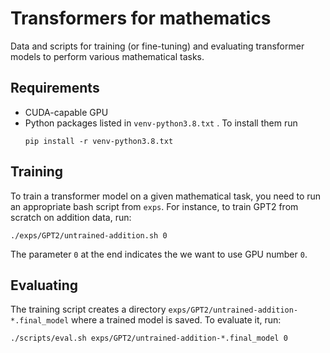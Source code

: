 # Transformers for mathematics

Data and scripts for training (or fine-tuning) and evaluating transformer models
to perform various mathematical tasks.


## Requirements

* CUDA-capable GPU
* Python packages listed in `venv-python3.8.txt` . To install them run
  ```
  pip install -r venv-python3.8.txt
  ```

## Training

To train a transformer model on a given mathematical task, you need to run
an appropriate bash script from `exps`. For instance, to train GPT2 from scratch
on addition data, run:

```
./exps/GPT2/untrained-addition.sh 0
```

The parameter `0` at the end indicates the we want to use GPU number `0`.

## Evaluating

The training script creates a directory
`exps/GPT2/untrained-addition-*.final_model`
where a trained model is saved. To evaluate it, run:

```
./scripts/eval.sh exps/GPT2/untrained-addition-*.final_model 0
```
